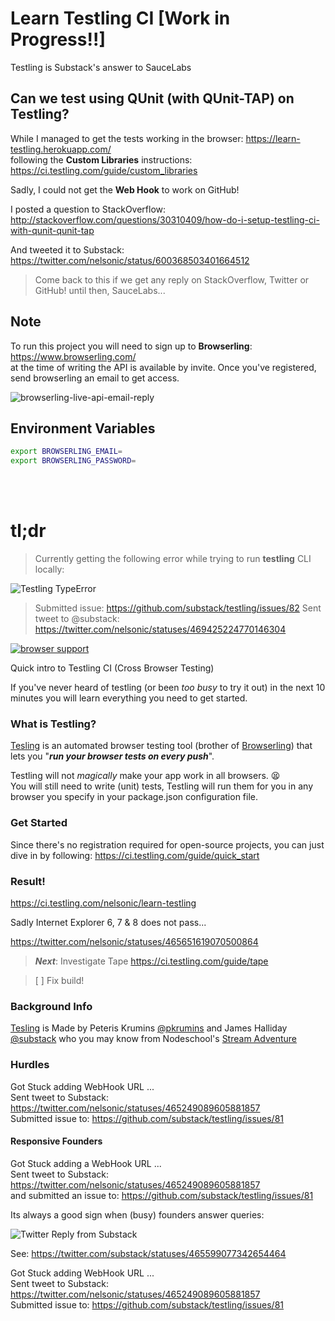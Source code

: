 Learn Testling CI  [Work in Progress!!]
=================

Testling is Substack's answer to SauceLabs

## Can we test using QUnit (with QUnit-TAP) on Testling?

While I managed to get the tests working in the browser:
https://learn-testling.herokuapp.com/  
following the **Custom Libraries** instructions: https://ci.testling.com/guide/custom_libraries

Sadly, I could not get the **Web Hook** to work on GitHub!


I posted a question to StackOverflow: http://stackoverflow.com/questions/30310409/how-do-i-setup-testling-ci-with-qunit-qunit-tap

And tweeted it to Substack: https://twitter.com/nelsonic/status/600368503401664512


> Come back to this if we get any reply on StackOverflow, Twitter or GitHub! until then, SauceLabs...

## Note

To run this project you will need to sign up to **Browserling**:
https://www.browserling.com/  
at the time of writing the API is available by invite.
Once you've registered, send browserling an email to get access.

![browserling-live-api-email-reply](https://cloud.githubusercontent.com/assets/194400/7678534/cb346b82-fd4c-11e4-899d-6736556a2d23.png)


## Environment Variables

```sh
export BROWSERLING_EMAIL=
export BROWSERLING_PASSWORD=
```


<br />
<br />

# tl;dr

> Currently getting the following error while trying to run **testling** CLI locally:

![Testling TypeError](http://i.imgur.com/VsSdwWv.png)

> Submitted issue: https://github.com/substack/testling/issues/82
> Sent tweet to @substack: https://twitter.com/nelsonic/statuses/469425224770146304


[![browser support](https://ci.testling.com/nelsonic/learn-testling.png)
](https://ci.testling.com/nelsonic/learn-testling)

Quick intro to Testling CI (Cross Browser Testing)

If you've never heard of testling (or been *too busy* to try it out)
in the next 10 minutes you will learn everything you need to get started.

### What is Testling?

[Tesling][] is an automated browser testing tool (brother of [Browserling][])
that lets you "***run your browser tests on every push***".

Testling will not *magically* make your app work in all browsers. :tired_face: <br />
You will still need to write (unit) tests, Testling will run them for you
in any browser you specify in your package.json configuration file.

### Get Started

Since there's no registration required for open-source projects,
you can just dive in by following: https://ci.testling.com/guide/quick_start


### Result!

https://ci.testling.com/nelsonic/learn-testling

Sadly Internet Explorer 6, 7 & 8 does not pass...

https://twitter.com/nelsonic/statuses/465651619070500864



> ***Next***: Investigate Tape https://ci.testling.com/guide/tape

> [ ] Fix build!


### Background Info

[Tesling][] is Made by Peteris Krumins [@pkrumins](https://github.com/pkrumins)
and James Halliday [@substack](https://github.com/substack) who you may
know from Nodeschool's [Stream Adventure][]


### Hurdles

Got Stuck adding WebHook URL ... <br />
Sent tweet to Substack: https://twitter.com/nelsonic/statuses/465249089605881857 <br />
Submitted issue to: https://github.com/substack/testling/issues/81

#### Responsive Founders

Got Stuck adding a WebHook URL ... <br />
Sent tweet to Substack: https://twitter.com/nelsonic/statuses/465249089605881857 <br />
and submitted an issue to: https://github.com/substack/testling/issues/81

Its always a good sign when (busy) founders answer queries:

![Twitter Reply from Substack](http://i.imgur.com/9ynfYGf.png)

See: https://twitter.com/substack/statuses/465599077342654464

[Tesling]: https://ci.testling.com/
[Browserling]: https://browserling.com
[Stream Adventure]: http://nodeschool.io/#stream-adventure

Got Stuck adding WebHook URL ... <br />
Sent tweet to Substack: https://twitter.com/nelsonic/statuses/465249089605881857 <br />
Submitted issue to: https://github.com/substack/testling/issues/81
